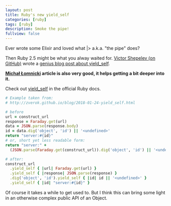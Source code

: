 ```yaml
---
layout: post
title: Ruby's new yield_self
categories: [ruby]
tags: [ruby]
description: Smoke the pipe!
fullview: false
---
```


Ever wrote some Elixir and loved what \|> a.k.a. "the pipe" does?

Then Ruby 2.5 might be what you alway waited for. [Victor Shepelev (on GitHub)](https://github.com/zverok) wrote a [genius blog post about yield_self](http://zverok.github.io/blog/2018-01-24-yield_self.html).

__[Michał Łomnicki](https://mlomnicki.com/yield-self-in-ruby-25/) article is also very good, it helps getting a bit deeper into it.__

Check out [yield_self](https://ruby-doc.org/core-2.5.0/Object.html#method-i-yield_self) in the official Ruby docs.

``` ruby
# Example taken from:
# http://zverok.github.io/blog/2018-01-24-yield_self.html

# before
url = construct_url
response = Faraday.get(url)
data = JSON.parse(response.body)
id = data.dig('object', 'id') || '<undefined>'
return "server:#{id}"
# or, short yet less readable form:
return "server:" +
  (JSON.parse(Faraday.get(construct_url)).dig('object', 'id') || '<undefined>')

# after:
construct_url
  .yield_self { |url| Faraday.get(url) }
  .yield_self { |response| JSON.parse(response) }
  .dig('object', 'id').yield_self { |id| id || '<undefined>' }
  .yield_self { |id| "server:#{id}" }
```

Of course it takes a while to get used to. But I think this can bring some light in an otherwise complex public API of an Object.
